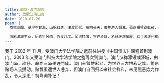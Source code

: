 ```yaml
---
title: 疏影·澳门观感
author: 放歌江海山阙
date: 2020-07-20
poem: |
  依栏高阁，望澄空碧海，山枫红透。津渡熙熙，笛响长天，市井游人蜩沸。葡京攘攘霓虹夜，众豪客，掷金无数。更流莺，啼声婉婉，蜂蝶随声招去。

  博彩濠城主业，历百年风雨，兴衰几度。葡治挂牌，官许经营，名赫环球赌屋。红尘滚滚利相牵，想开来、私心贪欲。怎可知、罪生黄赌，濠镜何无血雨？
---
```


我于 2002 年 11 月，受澳门大学法学院之邀前往讲授《中国债法》课程首到澳门。2003 年又受澳门科技大学法学院之邀再次到澳门。澳门又称濠镜或濠城，由澳门岛、氹仔、路环三岛相连而成。澳门主营博彩业，为世界三大博彩之城。葡京赌场人流攒动。赌博虽遭世人唾弃，但澳门自回归以来社会祥和，未见黑恶势力作乱，令人深思！特填词补记！
